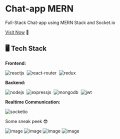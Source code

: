 # Chat-app MERN
Full-Stack Chat-app using MERN Stack and Socket.io

[Visit Now](https://chatter-v8em.onrender.com/) 🚀

## 🖥️ Tech Stack
**Frontend:**

![reactjs](https://img.shields.io/badge/React-20232A?style=for-the-badge&logo=react&logoColor=61DAFB)&nbsp;
![react-router](https://img.shields.io/badge/React_Router-CA4245?style=for-the-badge&logo=react-router&logoColor=white)&nbsp;
![redux](https://img.shields.io/badge/Redux-593D88?style=for-the-badge&logo=redux&logoColor=white)&nbsp;


**Backend:**

![nodejs](https://img.shields.io/badge/Node.js-43853D?style=for-the-badge&logo=node.js&logoColor=white)&nbsp;
![expressjs](https://img.shields.io/badge/Express.js-000000?style=for-the-badge&logo=express&logoColor=white)&nbsp;
![mongodb](https://img.shields.io/badge/MongoDB-4EA94B?style=for-the-badge&logo=mongodb&logoColor=white)&nbsp;
![jwt](	https://img.shields.io/badge/JWT-000000?style=for-the-badge&logo=JSON%20web%20tokens&logoColor=white)&nbsp;

**Realtime Communication:**

![socketio](https://img.shields.io/badge/Socket.io-010101?&style=for-the-badge&logo=Socket.io&logoColor=white)


Some sneak peek 😎

![image](https://user-images.githubusercontent.com/60362486/210270602-7f8c7559-79ec-488f-a58e-a45d44611d0d.png)
![image](https://user-images.githubusercontent.com/60362486/210270480-f539a937-a669-421a-870f-d726bda120db.png)
![image](https://user-images.githubusercontent.com/60362486/210270522-7857f588-65f8-467d-a6b2-d8a9ad9d5806.png)
![image](https://user-images.githubusercontent.com/60362486/210270562-a6fa5979-973a-4df6-a303-eea7c7caf047.png)







